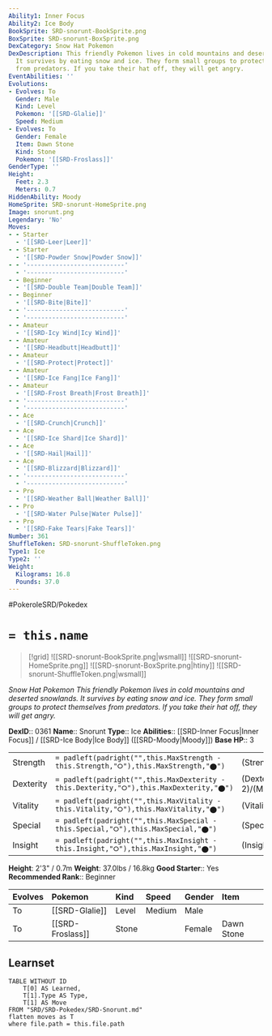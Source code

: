 ```yaml
---
Ability1: Inner Focus
Ability2: Ice Body
BookSprite: SRD-snorunt-BookSprite.png
BoxSprite: SRD-snorunt-BoxSprite.png
DexCategory: Snow Hat Pokemon
DexDescription: This friendly Pokemon lives in cold mountains and deserted snowlands.
  It survives by eating snow and ice. They form small groups to protect themselves
  from predators. If you take their hat off, they will get angry.
EventAbilities: ''
Evolutions:
- Evolves: To
  Gender: Male
  Kind: Level
  Pokemon: '[[SRD-Glalie]]'
  Speed: Medium
- Evolves: To
  Gender: Female
  Item: Dawn Stone
  Kind: Stone
  Pokemon: '[[SRD-Froslass]]'
GenderType: ''
Height:
  Feet: 2.3
  Meters: 0.7
HiddenAbility: Moody
HomeSprite: SRD-snorunt-HomeSprite.png
Image: snorunt.png
Legendary: 'No'
Moves:
- - Starter
  - '[[SRD-Leer|Leer]]'
- - Starter
  - '[[SRD-Powder Snow|Powder Snow]]'
- - '---------------------------'
  - '---------------------------'
- - Beginner
  - '[[SRD-Double Team|Double Team]]'
- - Beginner
  - '[[SRD-Bite|Bite]]'
- - '---------------------------'
  - '---------------------------'
- - Amateur
  - '[[SRD-Icy Wind|Icy Wind]]'
- - Amateur
  - '[[SRD-Headbutt|Headbutt]]'
- - Amateur
  - '[[SRD-Protect|Protect]]'
- - Amateur
  - '[[SRD-Ice Fang|Ice Fang]]'
- - Amateur
  - '[[SRD-Frost Breath|Frost Breath]]'
- - '---------------------------'
  - '---------------------------'
- - Ace
  - '[[SRD-Crunch|Crunch]]'
- - Ace
  - '[[SRD-Ice Shard|Ice Shard]]'
- - Ace
  - '[[SRD-Hail|Hail]]'
- - Ace
  - '[[SRD-Blizzard|Blizzard]]'
- - '---------------------------'
  - '---------------------------'
- - Pro
  - '[[SRD-Weather Ball|Weather Ball]]'
- - Pro
  - '[[SRD-Water Pulse|Water Pulse]]'
- - Pro
  - '[[SRD-Fake Tears|Fake Tears]]'
Number: 361
ShuffleToken: SRD-snorunt-ShuffleToken.png
Type1: Ice
Type2: ''
Weight:
  Kilograms: 16.8
  Pounds: 37.0
---
```


#PokeroleSRD/Pokedex

# `= this.name`

> [!grid]
> ![[SRD-snorunt-BookSprite.png|wsmall]]
> ![[SRD-snorunt-HomeSprite.png]]
> ![[SRD-snorunt-BoxSprite.png|htiny]]
> ![[SRD-snorunt-ShuffleToken.png|wsmall]]


*Snow Hat Pokemon*
*This friendly Pokemon lives in cold mountains and deserted snowlands. It survives by eating snow and ice. They form small groups to protect themselves from predators. If you take their hat off, they will get angry.*

**DexID**:: 0361
**Name**:: Snorunt
**Type**:: Ice
**Abilities**:: [[SRD-Inner Focus|Inner Focus]] / [[SRD-Ice Body|Ice Body]] ([[SRD-Moody|Moody]])
**Base HP**:: 3

|           |                                                                                        |                                          |
| --------- | -------------------------------------------------------------------------------------- | ---------------------------------------- |
| Strength  | `= padleft(padright("",this.MaxStrength - this.Strength,"⭘"),this.MaxStrength,"⬤")`    | (Strength::2)/(MaxStrength::4)   |
| Dexterity | `= padleft(padright("",this.MaxDexterity - this.Dexterity,"⭘"),this.MaxDexterity,"⬤")` | (Dexterity:: 2)/(MaxDexterity::4) |
| Vitality  | `= padleft(padright("",this.MaxVitality - this.Vitality,"⭘"),this.MaxVitality,"⬤")`    | (Vitality::2)/(MaxVitality::4)   |
| Special   | `= padleft(padright("",this.MaxSpecial - this.Special,"⭘"),this.MaxSpecial,"⬤")`       | (Special::2)/(MaxSpecial::4)     |
| Insight   | `= padleft(padright("",this.MaxInsight - this.Insight,"⭘"),this.MaxInsight,"⬤")`       | (Insight::2)/(MaxInsight::4)     |

**Height**: 2'3" / 0.7m
**Weight**: 37.0lbs / 16.8kg
**Good Starter**:: Yes
**Recommended Rank**:: Beginner

| Evolves   | Pokemon          | Kind   | Speed   | Gender   | Item       |
|:----------|:-----------------|:-------|:--------|:---------|:-----------|
| To        | [[SRD-Glalie]]   | Level  | Medium  | Male     |            |
| To        | [[SRD-Froslass]] | Stone  |         | Female   | Dawn Stone |

## Learnset

```dataview
TABLE WITHOUT ID
    T[0] AS Learned,
    T[1].Type AS Type,
    T[1] AS Move
FROM "SRD/SRD-Pokedex/SRD-Snorunt.md"
flatten moves as T
where file.path = this.file.path
```
